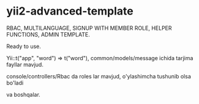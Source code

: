 # yii2-advanced-template
RBAC, MULTILANGUAGE, SIGNUP WITH MEMBER ROLE, HELPER FUNCTIONS, ADMIN TEMPLATE.

Ready to use.

Yii::t("app", "word") => t("word"),
common/models/message ichida tarjima fayllar mavjud.

console/controllers/Rbac da roles lar mavjud, o'ylashimcha tushunib olsa bo'ladi

va boshqalar.
